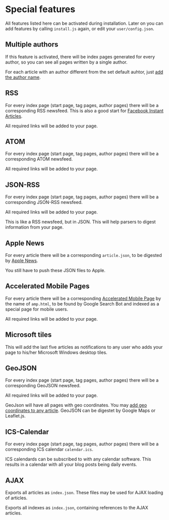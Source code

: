 Special features
=================

All features listed here can be activated during installation. Later on you can add features by calling `install.js` again, or edit your `user/config.json`.

Multiple authors
----------------

If this feature is activated, there will be index pages generated for every author, so you can see all pages written by a single author.

For each article with an author different from the set default auhtor, just [add the author name](markdown.md).

RSS
----------------

For every index page (start page, tag pages, author pages) there will be a corresponding RSS newsfeed. This is also a good start for [Facebook Instant Articles](https://developers.facebook.com/docs/instant-articles/publishing/setup-rss-feed).

All required links will be added to your page.

ATOM
----------------

For every index page (start page, tag pages, author pages) there will be a corresponding ATOM newsfeed.

All required links will be added to your page.

JSON-RSS
----------------

For every index page (start page, tag pages, author pages) there will be a corresponding JSON-RSS newsfeed.

All required links will be added to your page.

This is like a RSS newsfeed, but in JSON. This will help parsers to digest information from your page.

Apple News
----------------

For every article there will be a corresponding `article.json`, to be digested by [Apple News](https://developer.apple.com/library/content/documentation/General/Conceptual/Apple_News_Format_Ref/AppleNewsFormat.html#//apple_ref/doc/uid/TP40015408-CH79-SW1).

You still have to push these JSON files to Apple.

Accelerated Mobile Pages
----------------

For every article there will be a corresponding [Accelerated Mobile Page](https://www.ampproject.org/) by the name of `amp.html`, to be found by Google Search Bot and indexed as a special page for mobile users.

All required links will be added to your page.

Microsoft tiles
----------------

This will add the last five articles as notifications to any user who adds your page to his/her Microsoft Windows desktop tiles.

GeoJSON
-------

For every index page (start page, tag pages, author pages) there will be a corresponding GeoJSON newsfeed.

All required links will be added to your page.

GeoJson will have all pages with geo coordinates. You may [add geo coordinates to any article](markdown.md). GeoJSON can be digestet by Google Maps or Leaflet.js.

ICS-Calendar
------------

For every index page (start page, tag pages, author pages) there will be a corresponding ICS calendar `calendar.ics`.

ICS calendards can be subscribed to with any calendar software. This results in a calendar with all your blog posts being daily events.

AJAX
-----

Exports all articles as `index.json`. These files may be used for AJAX loading of articles.

Exports all indexes as `index.json`, containing references to the AJAX articles.
